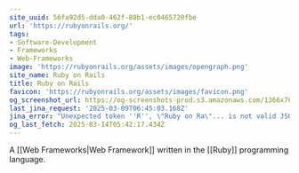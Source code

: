 ```yaml
---
site_uuid: 56fa92d5-dda0-462f-80b1-ec0465720fbe
url: 'https://rubyonrails.org/'
tags:
- Software-Development
- Frameworks
- Web-Frameworks
image: 'https://rubyonrails.org/assets/images/opengraph.png'
site_name: Ruby on Rails
title: Ruby on Rails
favicon: 'https://rubyonrails.org/assets/images/favicon.png'
og_screenshot_url: https://og-screenshots-prod.s3.amazonaws.com/1366x768/80/false/dbb387d517f021781ebdfeb042f5981b00a2c958a38be8835f49a19b313322d1.jpeg
last_jina_request: '2025-03-09T06:45:03.168Z'
jina_error: "Unexpected token ''R'', \"Ruby on Ra\"... is not valid JSON"
og_last_fetch: 2025-03-14T05:42:17.434Z
---
```


A [[Web Frameworks|Web Framework]] written in the [[Ruby]] programming language.  

